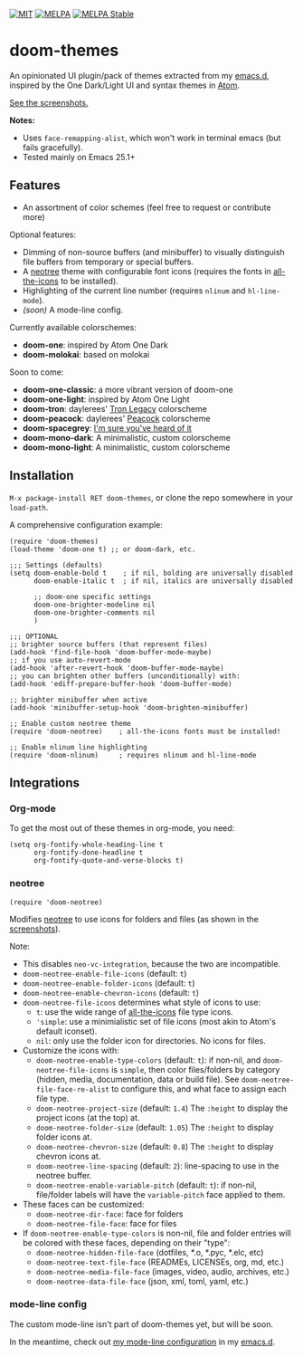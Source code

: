 [![MIT](https://img.shields.io/badge/license-MIT-green.svg)](./LICENSE)
[![MELPA](http://melpa.org/packages/doom-themes-badge.svg)](http://melpa.org/#/doom-themes)
[![MELPA Stable](http://stable.melpa.org/packages/doom-themes-badge.svg)](http://stable.melpa.org/#/doom-themes)

# doom-themes

An opinionated UI plugin/pack of themes extracted from my [emacs.d],
inspired by the One Dark/Light UI and syntax themes
in [Atom](http://atom.io).

[See the screenshots.][screenshots]

**Notes:**

+ Uses `face-remapping-alist`, which won't work in terminal emacs (but
  fails gracefully).
+ Tested mainly on Emacs 25.1+

## Features

+ An assortment of color schemes (feel free to request or contribute more)

Optional features:
+ Dimming of non-source buffers (and minibuffer) to visually
  distinguish file buffers from temporary or special buffers.
+ A [neotree] theme with configurable font icons (requires the fonts
  in [all-the-icons] to be installed).
+ Highlighting of the current line number (requires `nlinum` and
  `hl-line-mode`).
+ _(soon)_ A mode-line config.

Currently available colorschemes:
+ **doom-one**: inspired by Atom One Dark
+ **doom-molokai**: based on molokai

Soon to come:
+ **doom-one-classic**: a more vibrant version of doom-one
+ **doom-one-light**: inspired by Atom One Light
+ **doom-tron**: daylerees' [Tron Legacy][daylerees] colorscheme
+ **doom-peacock**: daylerees' [Peacock][daylerees] colorscheme
+ **doom-spacegrey**: [I'm sure you've heard of it][spacegrey]
+ **doom-mono-dark**: A minimalistic, custom colorscheme
+ **doom-mono-light**: A minimalistic, custom colorscheme

## Installation

`M-x package-install RET doom-themes`, or clone the repo somewhere in
your `load-path`.

A comprehensive configuration example:

```emacs-lisp
(require 'doom-themes)
(load-theme 'doom-one t) ;; or doom-dark, etc.

;;; Settings (defaults)
(setq doom-enable-bold t    ; if nil, bolding are universally disabled
      doom-enable-italic t  ; if nil, italics are universally disabled

      ;; doom-one specific settings
      doom-one-brighter-modeline nil
      doom-one-brighter-comments nil
      )

;;; OPTIONAL
;; brighter source buffers (that represent files)
(add-hook 'find-file-hook 'doom-buffer-mode-maybe)
;; if you use auto-revert-mode
(add-hook 'after-revert-hook 'doom-buffer-mode-maybe)
;; you can brighten other buffers (unconditionally) with:
(add-hook 'ediff-prepare-buffer-hook 'doom-buffer-mode)

;; brighter minibuffer when active
(add-hook 'minibuffer-setup-hook 'doom-brighten-minibuffer)

;; Enable custom neotree theme
(require 'doom-neotree)    ; all-the-icons fonts must be installed!

;; Enable nlinum line highlighting
(require 'doom-nlinum)     ; requires nlinum and hl-line-mode
```

## Integrations
### Org-mode

To get the most out of these themes in org-mode, you need:

``` emacs-lisp
(setq org-fontify-whole-heading-line t
      org-fontify-done-headline t
      org-fontify-quote-and-verse-blocks t)
```

### neotree

`(require 'doom-neotree)`

Modifies [neotree] to use icons for folders and files (as shown in the
[screenshots]).

Note:
+ This disables `neo-vc-integration`, because the two are
  incompatible.
+ `doom-neotree-enable-file-icons` (default: `t`)
+ `doom-neotree-enable-folder-icons` (default: `t`)
+ `doom-neotree-enable-chevron-icons` (default: `t`)
+ `doom-neotree-file-icons` determines what style of icons to use:
  + `t`: use the wide range of [all-the-icons] file type icons.
  + `'simple`: use a minimialistic set of file icons (most akin to
    Atom's default iconset).
  + `nil`: only use the folder icon for directories. No icons for files.
+ Customize the icons with:
  + `doom-neotree-enable-type-colors` (default: `t`): if non-nil, and
    `doom-neotree-file-icons` is `simple`, then color files/folders by
    category (hidden, media, documentation, data or build file). See
    `doom-neotree-file-face-re-alist` to configure this, and what face
    to assign each file type.
  + `doom-neotree-project-size` (default: `1.4`) The `:height` to
    display the project icons (at the top) at.
  + `doom-neotree-folder-size` (default: `1.05`) The `:height` to
    display folder icons at.
  + `doom-neotree-chevron-size` (default: `0.8`) The `:height` to
    display chevron icons at.
  + `doom-neotree-line-spacing` (default: `2`): line-spacing to use in
    the neotree buffer.
  + `doom-neotree-enable-variable-pitch` (default: `t`): if non-nil,
    file/folder labels will have the `variable-pitch` face applied to
    them.
+ These faces can be customized:
  + `doom-neotree-dir-face`: face for folders
  + `doom-neotree-file-face`: face for files
+ If `doom-neotree-enable-type-colors` is non-nil, file and folder
  entries will be colored with these faces, depending on their "type":
  + `doom-neotree-hidden-file-face` (dotfiles, *.o, *.pyc, *.elc, etc)
  + `doom-neotree-text-file-face` (READMEs, LICENSEs, org, md, etc.)
  + `doom-neotree-media-file-face` (images, video, audio, archives, etc.)
  + `doom-neotree-data-file-face` (json, xml, toml, yaml, etc.)

### mode-line config

The custom mode-line isn't part of doom-themes yet, but will be soon.

In the meantime, check out [my mode-line configuration][mode-line] in
my [emacs.d].


[all-the-icons]: https://github.com/domtronn/all-the-icons.el
[spacegrey]: http://kkga.github.io/spacegray/
[daylerees]: http://daylerees.github.io/
[emacs.d]: https://github.com/hlissner/.emacs.d
[mode-line]: https://github.com/hlissner/.emacs.d/blob/master/core/core-modeline.el
[neotree]: https://github.com/jaypei/emacs-neotree
[screenshots]: https://github.com/hlissner/emacs-doom-theme/tree/screenshots
[config]: https://github.com/hlissner/.emacs.d/blob/master/core/core-ui.el#L91
